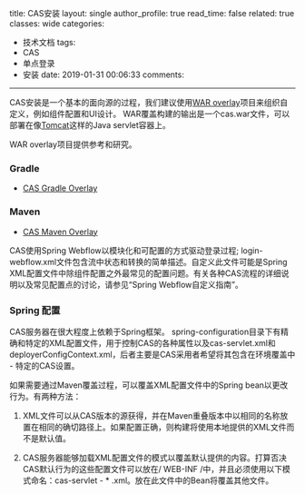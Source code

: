 title: CAS安装
layout: single
author_profile: true
read_time: false
related: true
classes: wide
categories:
  - 技术文档
tags:
  - CAS
  - 单点登录
  - 安装
date: 2019-01-31 00:06:33
comments:
---

CAS安装是一个基本的面向源的过程，我们建议使用[WAR overlay](http://maven.apache.org/plugins/maven-war-plugin/overlays.html)项目来组织自定义，例如组件配置和UI设计。 WAR覆盖构建的输出是一个cas.war文件，可以部署在像[Tomcat](http://tomcat.apache.org/whichversion.html)这样的Java servlet容器上。

WAR overlay项目提供参考和研究。

### Gradle

* [CAS Gradle Overlay](https://github.com/apereo/cas-gradle-overlay-template/tree/4.2)

### Maven

* [CAS Maven Overlay](https://github.com/apereo/cas-overlay-template/tree/4.2)

CAS使用Spring Webflow以模块化和可配置的方式驱动登录过程; login-webflow.xml文件包含流中状态和转换的简单描述。自定义此文件可能是Spring XML配置文件中除组件配置之外最常见的配置问题。有关各种CAS流程的详细说明以及常见配置点的讨论，请参见“Spring Webflow自定义指南”。

### Spring 配置

CAS服务器在很大程度上依赖于Spring框架。 spring-configuration目录下有精确和特定的XML配置文件，用于控制CAS的各种属性以及cas-servlet.xml和deployerConfigContext.xml，后者主要是CAS采用者希望将其包含在环境覆盖中 - 特定的CAS设置。

如果需要通过Maven覆盖过程，可以覆盖XML配置文件中的Spring bean以更改行为。有两种方法：

1. XML文件可以从CAS版本的源获得，并在Maven重叠版本中以相同的名称放置在相同的确切路径上。如果配置正确，则构建将使用本地提供的XML文件而不是默认值。

2. CAS服务器能够加载XML配置文件的模式以覆盖默认提供的内容。打算否决CAS默认行为的这些配置文件可以放在/ WEB-INF /中，并且必须使用以下模式命名：cas-servlet - * .xml。放在此文件中的Bean将覆盖其他文件。